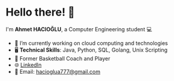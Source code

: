 # Hello there! 👋

I'm **Ahmet HACIOĞLU**, a Computer Engineering student 💻

- 🔭 I’m currently working on cloud computing and technologies
- 🖥️ **Technical Skills**: Java, Python, SQL, Golang, Unix Scripting
- 🏀 Former Basketball Coach and Player
- 🌐 [LinkedIn](https://www.linkedin.com/in/hacioglua/)
- 📧 Email: [hacioglua777@gmail.com](mailto:hacioglua777@gmail.com)













